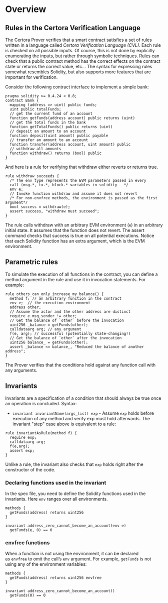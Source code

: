 Overview
========

Rules in the Certora Verification Language
------------------------------------------

The Certora Prover verifies that a smart contract satisfies a set of rules written in a language called _Certora Verification Language (CVL)_. Each rule is checked on all possible inputs. Of course, this is not done by explicitly enumerating the inputs, but rather through symbolic techniques. Rules can check that a public contract method has the correct effects on the contract state or returns the correct value, etc... The syntax for expressing rules somewhat resembles Solidity, but also supports more features that are important for verification. 

Consider the following contract interface to implement a simple bank:

```solidity
pragma solidity >= 0.4.24 < 0.8;
contract Bank {
  mapping (address => uint) public funds;
  uint public totalFunds;
  // get the current fund of an account
  function getFunds(address account) public returns (uint)
  // get the total funds in the bank
  function getTotalFunds() public returns (uint)
  // deposit an amount to an account
  function deposit(uint amount) public payable
  // transfer an amount to an account
  function transfer(address account, uint amount) public
  // withdraw all amounts
  function withdraw() returns (bool) public
}
```

And here is a rule for verifying that withdraw either reverts or returns true.

```cvl
rule withdraw_succeeds {
  /* The env type represents the EVM parameters passed in every
  call (msg.*, tx.*, block.* variables in solidity 	 */
  env e;
  // Invoke function withdraw and assume it does not revert
  /* For non-envfree methods, the environment is passed as the first argument*/
  bool success = withdraw(e);
  assert success, "withdraw must succeed";
}
```

The rule calls withdraw with an arbitrary EVM environment (`e`) in an arbitrary initial state. It assumes that the function does not revert. The assert command checks that success is true on all potential executions. Notice that each Solidity function has an extra argument, which is the EVM environment.

Parametric rules
----------------

To simulate the execution of all functions in the contract, you can define a method argument in the rule and use it in invocation statements. For example:

```cvl
rule others_can_only_increase_my_balance() {
  method f; // an arbitrary function in the contract
  env e;  // the execution environment
  address other;
  // Assume the actor and the other address are distinct
  require e.msg.sender != other;
  // Get the balance of `other` before the invocation
  uint256 _balance = getFunds(other);
  calldataarg arg; // any argument
  f(e, arg); // successful (potentially state-changing!)
  // Get the balance of `other` after the invocation
  uint256 balance_ = getFunds(other);
  assert _balance <= balance_, "Reduced the balance of another address";
}
```

The Prover verifies that the conditions hold against any function call with any arguments.

Invariants
----------

Invariants are a specification of a condition that should always be true once an operation is concluded. Syntax:

*   `invariant invariantName(args_list) exp` - Assume `exp` holds before execution of any method and verify exp must hold afterwards. The invariant "step" case above is equivalent to a rule:
    

```cvl
rule invariantAsRule(method f) {
  require exp;
  calldataarg arg;
  f(e,arg);
  assert exp;
}
```

Unlike a rule, the invariant also checks that `exp` holds right after the constructor of the code.

### Declaring functions used in the invariant

In the spec file, you need to define the Solidity functions used in the invariants. Here `env` ranges over all environments.

```cvl
methods {
  getFunds(address) returns uint256
}

invariant address_zero_cannot_become_an_account(env e)
  getFunds(e, 0) == 0
```

### envfree functions

When a function is not using the environment, it can be declared as `envfree` to omit the call’s `env` argument. For example, `getFunds` is not using any of the environment variables:

```cvl
methods {
  getFunds(address) returns uint256 envfree
}

invariant address_zero_cannot_become_an_account()
  getFunds(0) == 0
```


